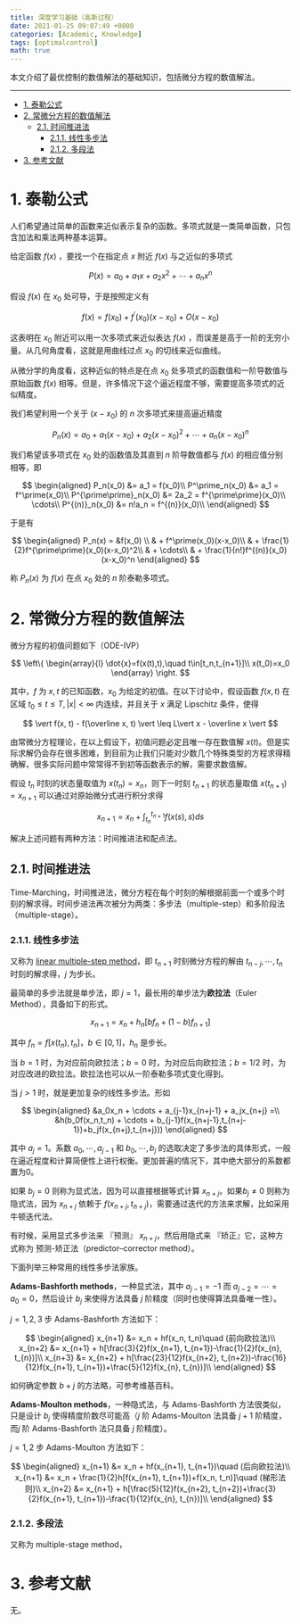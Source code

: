 ```yaml
---
title: 深度学习基础（高斯过程）
date: 2021-01-25 09:07:49 +0800
categories: [Academic, Knowledge]
tags: [optimalcontrol]
math: true
---
```


本文介绍了最优控制的数值解法的基础知识，包括微分方程的数值解法。

<!--more-->

 ---
 
- [1. 泰勒公式](#1-泰勒公式)
- [2. 常微分方程的数值解法](#2-常微分方程的数值解法)
  - [2.1. 时间推进法](#21-时间推进法)
    - [2.1.1. 线性多步法](#211-线性多步法)
    - [2.1.2. 多段法](#212-多段法)
- [3. 参考文献](#3-参考文献)

# 1. 泰勒公式

人们希望通过简单的函数来近似表示复杂的函数。多项式就是一类简单函数，只包含加法和乘法两种基本运算。

给定函数 $f(x)$ ，要找一个在指定点 $x$ 附近 $f(x)$ 与之近似的多项式

$$
P(x) = a_0 + a_1x + a_2x^2 + \cdots + a_nx^n
$$

假设 $f(x)$ 在 $x_0$ 处可导，于是按照定义有

$$
f(x) = f(x_0) + f^\prime(x_0)(x-x_0) + O(x-x_0)
$$

这表明在 $x_0$ 附近可以用一次多项式来近似表达 $f(x)$ ，而误差是高于一阶的无穷小量。从几何角度看，这就是用曲线过点 $x_0$ 的切线来近似曲线。

从微分学的角度看，这种近似的特点是在点 $x_0$ 处多项式的函数值和一阶导数值与原始函数 $f(x)$ 相等。但是，许多情况下这个逼近程度不够，需要提高多项式的近似精度。

我们希望利用一个关于 $(x-x_0)$ 的 $n$ 次多项式来提高逼近精度

$$
P_n(x) = a_0 + a_1(x-x_0) + a_2(x-x_0)^2 + \cdots + a_n(x-x_0)^n
$$

我们希望该多项式在 $x_0$ 处的函数值及其直到 $n$ 阶导数值都与 $f(x)$ 的相应值分别相等，即

$$
\begin{aligned}
P_n(x_0) &= a_1 = f(x_0)\\
P^\prime_n(x_0) &= a_1 = f^\prime(x_0)\\
P^{\prime\prime}_n(x_0) &= 2a_2 = f^{\prime\prime}(x_0)\\
\cdots\\
P^{(n)}_n(x_0) &= n!a_n = f^{(n)}(x_0)\\
\end{aligned}
$$

于是有

$$
\begin{aligned}
P_n(x) = &f(x_0) \\
& + f^\prime(x_0)(x-x_0)\\
& + \frac{1}{2}f^{\prime\prime}(x_0)(x-x_0)^2\\
& + \cdots\\
& + \frac{1}{n!}f^{(n)}(x_0)(x-x_0)^n
\end{aligned}
$$

称 $P_n(x)$ 为 $f(x)$ 在点 $x_0$ 处的 $n$ 阶泰勒多项式。

# 2. 常微分方程的数值解法

微分方程的初值问题如下（ODE-IVP）

$$
\left\{
\begin{array}{l}
  \dot{x}=f(x(t),t),\quad t\in[t_n,t_{n+1}]\\
  x(t_0)=x_0
\end{array}
\right.
$$

其中，$f$ 为 $x,t$ 的已知函数，$x_0$ 为给定的初值。在以下讨论中，假设函数 $f(x,t)$ 在区域 $t_0\leq t\leq T, \vert x\vert<\infty$ 内连续，并且关于 $x$ 满足 Lipschitz 条件，使得

$$
\vert f(x, t) - f(\overline x, t) \vert \leq L\vert x - \overline x \vert
$$

由常微分方程理论，在以上假设下，初值问题必定且唯一存在数值解 $x(t)$。但是实际求解仍会存在很多困难，到目前为止我们只能对少数几个特殊类型的方程求得精确解，很多实际问题中常常得不到初等函数表示的解，需要求数值解。

假设 $t_n$ 时刻的状态量取值为 $x(t_n) = x_n$，则下一时刻 $t_{n+1}$ 的状态量取值 $x(t_{n+1}) = x_{n+1}$ 可以通过对原始微分式进行积分求得

$$
x_{n+1} = x_n + \int_{t_n}^{t_{n+1}}f(x(s),s)ds
$$

解决上述问题有两种方法：时间推进法和配点法。

## 2.1. 时间推进法

Time-Marching，时间推进法，微分方程在每个时刻的解根据前面一个或多个时刻的解求得。时间步进法再次被分为两类：多步法（multiple-step）和多阶段法（multiple-stage）。

### 2.1.1. 线性多步法

又称为 [linear multiple-step method](https://en.wikipedia.org/wiki/Linear_multistep_method)，即 $t_{n+1}$ 时刻微分方程的解由 $t_{n-j},\cdots,t_n$ 时刻的解求得，$j$ 为步长。

最简单的多步法就是单步法，即 $j=1$，最长用的单步法为**欧拉法**（Euler Method），具备如下的形式。

$$
x_{n+1} = x_n + h_n[b f_n + (1-b)f_{n+1}]
$$

其中 $f_n=f[x(t_n),t_n]$，$b\in[0,1]$，$h_n$ 是步长。

当 $b=1$ 时，为对应前向欧拉法；$b=0$ 时，为对应后向欧拉法；$b=1/2$ 时，为对应改进的欧拉法。欧拉法也可以从一阶泰勒多项式变化得到。

当 $j>1$ 时，就是更加复杂的线性多步法。形如

$$
\begin{aligned}
&a_0x_n + \cdots + a_{j-1}x_{n+j-1} + a_jx_{n+j} =\\
&h(b_0f(x_n,t_n) + \cdots + b_{j-1}f(x_{n+j-1},t_{n+j-1})+b_jf(x_{n+j},t_{n+j}))
\end{aligned}
$$

其中 $a_j=1$。系数 $a_0,\cdots,a_{j-1}$ 和 $b_0,\cdots,b_j$ 的选取决定了多步法的具体形式，一般在逼近程度和计算简便性上进行权衡。更加普遍的情况下，其中绝大部分的系数都置为0。

如果 $b_j=0$ 则称为显式法，因为可以直接根据等式计算 $x_{n+j}$。如果$b_j\neq 0$ 则称为隐式法，因为 $x_{n+j}$ 依赖于 $f(x_{n+j},t_{n+j})$，需要通过迭代的方法来求解，比如采用牛顿迭代法。

有时候，采用显式多步法来 『预测』 $x_{n+j}$，然后用隐式来 『矫正』它，这种方式称为 预测-矫正法（predictor–corrector method）。

下面列举三种常用的线性多步法家族。

**Adams-Bashforth methods**，一种显式法，其中 $a_{j-1}=-1$ 而 $a_{j-2}=\cdots=a_0=0$，然后设计 $b_j$ 来使得方法具备 $j$ 阶精度（同时也使得算法具备唯一性）。

$j=1,2,3$ 步 Adams-Bashforth 方法如下：

$$
\begin{aligned}
  x_{n+1} &= x_n + hf(x_n, t_n)\quad (前向欧拉法)\\
  x_{n+2} &= x_{n+1} + h[\frac{3}{2}f(x_{n+1}, t_{n+1})-\frac{1}{2}f(x_{n}, t_{n})]\\
  x_{n+3} &= x_{n+2} + h[\frac{23}{12}f(x_{n+2}, t_{n+2})-\frac{16}{12}f(x_{n+1}, t_{n+1})+\frac{5}{12}f(x_{n}, t_{n})]\\
\end{aligned}
$$

如何确定参数 $b+j$ 的方法略，可参考维基百科。

**Adams-Moulton methods**，一种隐式法，与 Adams-Bashforth 方法很类似，只是设计 $b_j$ 使得精度阶数尽可能高（$j$ 阶 Adams-Moulton 法具备 $j+1$ 阶精度，而$j$ 阶 Adams-Bashforth 法只具备 $j$ 阶精度）。

$j=1,2$ 步 Adams-Moulton 方法如下：

$$
\begin{aligned}
  x_{n+1} &= x_n + hf(x_{n+1}, t_{n+1})\quad (后向欧拉法)\\
  x_{n+1} &= x_n + \frac{1}{2}h[f(x_{n+1}, t_{n+1})+f(x_n, t_n)]\quad (梯形法则)\\
  x_{n+2} &= x_{n+1} + h[\frac{5}{12}f(x_{n+2}, t_{n+2})+\frac{3}{2}f(x_{n+1}, t_{n+1})-\frac{1}{12}f(x_{n}, t_{n})]\\
\end{aligned}
$$

### 2.1.2. 多段法

又称为 multiple-stage method，

# 3. 参考文献

无。